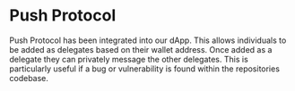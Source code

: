 # Push Protocol

Push Protocol has been integrated into our dApp. This allows individuals to be added as delegates based on their wallet address. Once added as a delegate they can privately message the other delegates. This is particularly useful if a bug or vulnerability is found within the repositories codebase.
